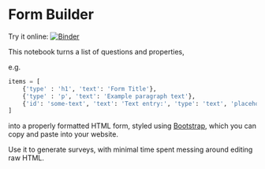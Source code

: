# Form Builder

Try it online: [![Binder](https://mybinder.org/badge_logo.svg)](https://mybinder.org/v2/gh/EoinTravers/form-builder/master?filepath=form-builder.ipynb)

This notebook turns a list of questions and properties,

e.g.

```python
items = [
    {'type' : 'h1', 'text': 'Form Title'},
    {'type' : 'p', 'text': 'Example paragraph text'},
    {'id': 'some-text', 'text': 'Text entry:', 'type': 'text', 'placeholder':'e.g. Blah blah blah'}
]
```

into a properly formatted HTML form, styled using
[Bootstrap](https://getbootstrap.com/docs/4.0/components/forms/),
which you can copy and paste into your website.

Use it to generate surveys, with minimal time spent messing around editing raw HTML.
